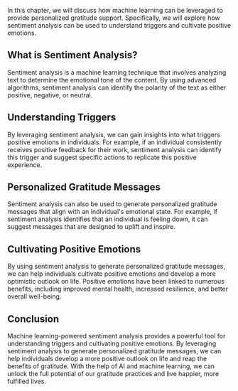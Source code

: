 
In this chapter, we will discuss how machine learning can be leveraged to provide personalized gratitude support. Specifically, we will explore how sentiment analysis can be used to understand triggers and cultivate positive emotions.

What is Sentiment Analysis?
---------------------------

Sentiment analysis is a machine learning technique that involves analyzing text to determine the emotional tone of the content. By using advanced algorithms, sentiment analysis can identify the polarity of the text as either positive, negative, or neutral.

Understanding Triggers
----------------------

By leveraging sentiment analysis, we can gain insights into what triggers positive emotions in individuals. For example, if an individual consistently receives positive feedback for their work, sentiment analysis can identify this trigger and suggest specific actions to replicate this positive experience.

Personalized Gratitude Messages
-------------------------------

Sentiment analysis can also be used to generate personalized gratitude messages that align with an individual's emotional state. For example, if sentiment analysis identifies that an individual is feeling down, it can suggest messages that are designed to uplift and inspire.

Cultivating Positive Emotions
-----------------------------

By using sentiment analysis to generate personalized gratitude messages, we can help individuals cultivate positive emotions and develop a more optimistic outlook on life. Positive emotions have been linked to numerous benefits, including improved mental health, increased resilience, and better overall well-being.

Conclusion
----------

Machine learning-powered sentiment analysis provides a powerful tool for understanding triggers and cultivating positive emotions. By leveraging sentiment analysis to generate personalized gratitude messages, we can help individuals develop a more positive outlook on life and reap the benefits of gratitude. With the help of AI and machine learning, we can unlock the full potential of our gratitude practices and live happier, more fulfilled lives.
